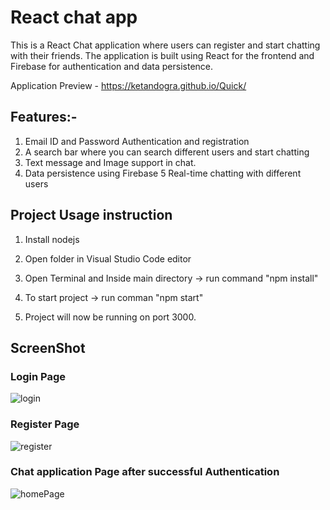 # React chat app

This is a React Chat application where users can register and start chatting with their friends. The application is built using React for the frontend and Firebase for authentication and data persistence.

Application Preview - https://ketandogra.github.io/Quick/

## Features:-

1. Email ID and Password Authentication and registration
2. A search bar where you can search different users and start chatting
3. Text message and Image support in chat.
4. Data persistence using Firebase
   5 Real-time chatting with different users

## Project Usage instruction

1. Install nodejs

2. Open folder in Visual Studio Code editor

3. Open Terminal and Inside main directory -> run command "npm install"

4. To start project -> run comman "npm start"

5. Project will now be running on port 3000.

## ScreenShot

### Login Page

![login](https://github.com/ketandogra/Quick/assets/75082428/81c052f0-070f-4974-a2c0-1864c6154faf)

### Register Page

![register](https://github.com/ketandogra/Quick/assets/75082428/9bcc8248-a779-4f2e-9d39-5dbd32ceced6)

### Chat application Page after successful Authentication

![homePage](https://github.com/ketandogra/Quick/assets/75082428/86314a31-2a7d-43db-8096-d9163ec5db84)
